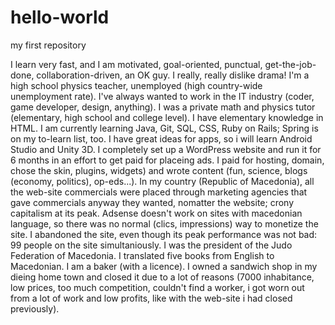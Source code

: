 # hello-world
my first repository

I learn very fast, and I am motivated, goal-oriented, punctual, get-the-job-done, collaboration-driven, an OK guy. 
I really, really dislike drama!
I'm a high school physics teacher, unemployed (high country-wide unemployment rate). I've always wanted to work in the IT industry (coder, game developer, design, anything). 
I was a private math and physics tutor (elementary, high school and college level).
I have elementary knowledge in HTML. I am currently learning Java, Git, SQL, CSS, Ruby on Rails; Spring is on my to-learn list, too. I have great ideas for apps, so i will learn Android Studio and Unity 3D.
I completely set up a WordPress website and run it for 6 months in an effort to get paid for placeing ads. I paid for hosting, domain, chose the skin, plugins, widgets) and wrote content (fun, science, blogs (economy, politics), op-eds...). In my country (Republic of Macedonia), all the web-site commercials were placed through marketing agencies that gave commercials anyway they wanted, nomatter the website; crony capitalism at its peak. Adsense doesn't work on sites with macedonian language, so there was no normal (clics, impressions) way to monetize the site. I abandoned the site, even though its peak performance was not bad: 99 people on the site simultaniously.
I was the president of the Judo Federation of Macedonia.
I translated five books from English to Macedonian.
I am a baker (with a licence).
I owned a sandwich shop in my dieing home town and closed it due to a lot of reasons (7000 inhabitance, low prices, too much competition, couldn't find a worker, i got worn out from a lot of work and low profits, like with the web-site i had closed previously).
